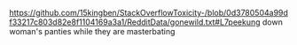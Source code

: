 https://github.com/15kingben/StackOverflowToxicity-/blob/0d3780504a99df33217c803d82e8f1104169a3a1/RedditData/gonewild.txt#L7peekung down woman's panties while they are masterbating
